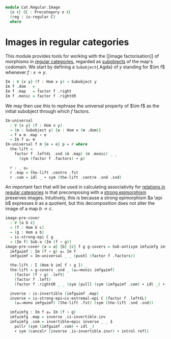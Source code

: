 <!--
```agda
-- {-# OPTIONS --lossy-unification #-}
open import Cat.Functor.FullSubcategory
open import Cat.Morphism.Factorisation
open import Cat.Morphism.Strong.Epi
open import Cat.Diagram.Pullback
open import Cat.Diagram.Product
open import Cat.Instances.Slice
open import Cat.Prelude
open import Cat.Regular

import Cat.Displayed.Instances.Subobjects
import Cat.Reasoning as Cr
```
-->

```agda
module Cat.Regular.Image
  {o ℓ} {C : Precategory o ℓ}
  (reg : is-regular C)
  where
```

<!--
```agda
open Binary-products C (reg .is-regular.lex.products)
open Cat.Displayed.Instances.Subobjects C
open is-regular reg
open Factorisation
open Pullback
open /-Hom
open /-Obj
open Cr C
```
-->

# Images in regular categories

This module provides tools for working with the [[image factorisation]] of
morphisms in [regular categories], regarded as [subobjects] of the map's
codomain. We start by defining a `Subobject`{.Agda} of $y$ standing for
$\im f$ whenever $f : x \to y$.

[regular categories]: Cat.Regular.html
[subobjects]: Cat.Displayed.Instances.Subobjects.html

```agda
Im : ∀ {x y} (f : Hom x y) → Subobject y
Im f .dom   = _
Im f .map   = factor f .right
Im f .monic = factor f .right∈R
```

We may then use this to rephrase the universal property of $\im f$ as
the initial subobject through which $f$ factors.

```agda
Im-universal
  : ∀ {x y} (f : Hom x y)
  → (m : Subobject y) {e : Hom x (m .dom)}
  → f ≡ m .map ∘ e
  → Im f ≤ₘ m
Im-universal f m {e = e} p = r where
  the-lift =
    factor f .left∈L .snd (m .map) (m .monic) _ _
      (sym (factor f .factors) ∙ p)

  r : _ ≤ₘ _
  r .map = the-lift .centre .fst
  r .com = idl _ ∙ sym (the-lift .centre .snd .snd)
```

An important fact that will be used in calculating associativity for
[relations in regular categories] is that precomposing with a [strong
epimorphism] preserves images. Intuitively, this is because a strong
epimorphism $a \epi b$ expresses $b$ as a quotient, but this
decomposition does not alter the image of a map $b \to c$.

[strong epimorphism]: Cat.Morphism.Strong.Epi.html
[relations in regular categories]: Cat.Bi.Instances.Relations.html

```agda
image-pre-cover
  : ∀ {a b c}
  → (f : Hom b c)
  → (g : Hom a b)
  → is-strong-epi C g
  → (Im f) Sub.≅ (Im (f ∘ g))
image-pre-cover {a = a} {b} {c} f g g-covers = Sub-antisym imf≤imfg imfg≤imf where
  imfg≤imf : Im (f ∘ g) ≤ₘ Im f
  imfg≤imf = Im-universal _ _ (pushl (factor f .factors))

  the-lift : Σ (Hom b im[ f ∘ g ]) _
  the-lift = g-covers .snd _ (≤ₘ→monic imfg≤imf)
    (factor (f ∘ g) .left)
    (factor f .left)
    (factor f .right∈R _ _ (sym (pulll (sym (imfg≤imf .com) ∙ idl _) ∙ sym (factor (f ∘ g) .factors) ∙ pushl (factor f .factors)))) .centre

  inverse : is-invertible (imfg≤imf .map)
  inverse = is-strong-epi→is-extremal-epi C (factor f .left∈L)
    (≤ₘ→mono imfg≤imf) (the-lift .fst) (sym (the-lift .snd .snd))

  imf≤imfg : Im f ≤ₘ Im (f ∘ g)
  imf≤imfg .map = inverse .is-invertible.inv
  imf≤imfg .com = invertible→epic inverse _ _ $
    pullr (sym (imfg≤imf .com) ∙ idl _)
    ∙ sym (cancelr (inverse .is-invertible.invr) ∙ introl refl)
```

